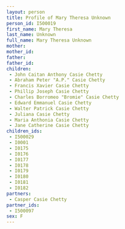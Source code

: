 ```yaml
---
layout: person
title: Profile of Mary Theresa Unknown
person_id: I500019
first_name: Mary Theresa
last_name: Unknown
full_name: Mary Theresa Unknown
mother: 
mother_id: 
father: 
father_id: 
children:
 - John Caitan Anthony Casie Chetty
 - Abraham Peter "A.P." Casie Chetty
 - Francis Xavier Casie Chetty
 - Phillip Joseph Casie Chetty
 - Charles Borromeo "Bromie" Casie Chetty
 - Edward Emmanuel Casie Chetty
 - Walter Patrick Casie Chetty
 - Juliana Casie Chetty
 - Maria Anthonia Casie Chetty
 - Jane Catherine Casie Chetty
children_ids:
 - I500029
 - I0001
 - I0175
 - I0176
 - I0177
 - I0178
 - I0179
 - I0180
 - I0181
 - I0182
partners:
 - Casper Casie Chetty
partner_ids:
 - I500097
sex: F
---
```


